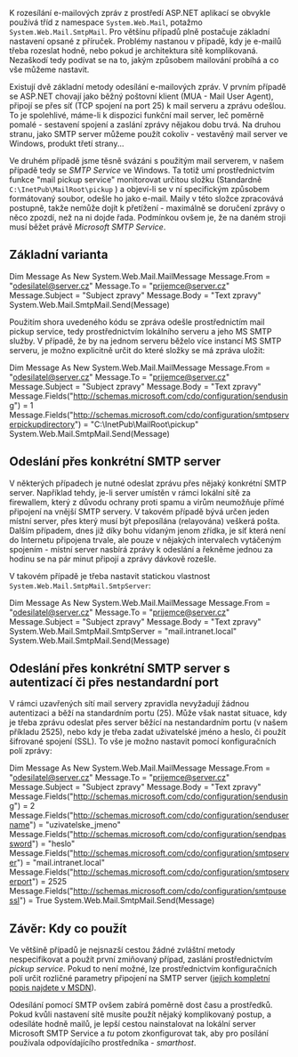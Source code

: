 <!-- dcterms:identifier = aspnetcz#3 -->
<!-- dcterms:title = Mailování z ASP.NET - výkon a specialitky -->
<!-- dcterms:abstract = Detailní pohled na zasílání mailů prostřednictvím ASP.NET stránek -->
<!-- np9:categoryId = 1 -->
<!-- x4w:category = Tipy, triky -->
<!-- np9:authorId = 1 -->
<!-- np9:authorEmail = michal.valasek@altairis.cz -->
<!-- dcterms:creator = Michal Altair Valášek -->
<!-- dcterms:created = 2005-01-03T05:01:35.627+01:00 -->
<!-- dcterms:dateAccepted = 2005-01-03T05:01:35.627+01:00 -->

K rozesílání e-mailových zpráv z prostředí ASP.NET aplikací se obvykle používá tříd z namespace `System.Web.Mail`, potažmo `System.Web.Mail.SmtpMail`. Pro většínu případů plně postačuje základní nastavení opsané z příruček. Problémy nastanou v případě, kdy je e-mailů třeba rozeslat hodně, nebo pokud je architektura sítě komplikovaná. Nezaškodí tedy podívat se na to, jakým způsobem mailování probíhá a co vše můžeme nastavit.

Existují dvě základní metody odesílání e-mailových zpráv. V prvním případě se ASP.NET chovají jako běžný poštovní klient (MUA - Mail User Agent), připojí se přes síť (TCP spojení na port 25) k mail serveru a zprávu odešlou. To je spolehlivé, máme-li k dispozici funkční mail server, leč poměrně pomalé - sestavení spojení a zaslání zprávy nějakou dobu trvá. Na druhou stranu, jako SMTP server můžeme použít cokoliv - vestavěný mail server ve Windows, produkt třetí strany...

Ve druhém případě jsme těsně svázáni s použitým mail serverem, v našem případě tedy se *SMTP Service* ve Windows. Ta totiž umí prostřednictvím funkce "mail pickup service" monitorovat určitou složku (Standardně `C:\InetPub\MailRoot\pickup` ) a objeví-li se v ní specifickým způsobem formátovaný soubor, odešle ho jako e-mail. Maily v této složce zpracovává postupně, takže nemůže dojít k přetížení - maximálně se doručení zprávy o něco zpozdí, než na ni dojde řada. Podmínkou ovšem je, že na daném stroji musí běžet právě *Microsoft SMTP Service*.

## Základní varianta

Dim Message As New System.Web.Mail.MailMessage Message.From = "odesilatel@server.cz" Message.To = "prijemce@server.cz" Message.Subject = "Subject zpravy" Message.Body = "Text zpravy" System.Web.Mail.SmtpMail.Send(Message)

Použitím shora uvedeného kódu se zpráva odešle prostřednictím mail pickup service, tedy prostřednictvím lokálního serveru a jeho MS SMTP služby. V případě, že by na jednom serveru běželo více instancí MS SMTP serveru, je možno explicitně určit do které složky se má zpráva uložit:

Dim Message As New System.Web.Mail.MailMessage Message.From = "odesilatel@server.cz" Message.To = "prijemce@server.cz" Message.Subject = "Subject zpravy" Message.Body = "Text zpravy" Message.Fields("http://schemas.microsoft.com/cdo/configuration/sendusing") = 1 Message.Fields("http://schemas.microsoft.com/cdo/configuration/smtpserverpickupdirectory") = "C:\InetPub\MailRoot\pickup" System.Web.Mail.SmtpMail.Send(Message)

## Odeslání přes konkrétní SMTP server

V některých případech je nutné odeslat zprávu přes nějaký konkrétní SMTP server. Například tehdy, je-li server umístěn v rámci lokální sítě za firewallem, který z důvodu ochrany proti spamu a virům neumožňuje přímé připojení na vnější SMTP servery. V takovém případě bývá určen jeden místní server, přes který musí být přeposílána (relayována) veškerá pošta. Dalším případem, dnes již díky bohu vídaným jenom zřídka, je síť která není do Internetu připojena trvale, ale pouze v nějakých intervalech vytáčeným spojením - místní server nasbírá zprávy k odeslání a řekněme jednou za hodinu se na pár minut připojí a zprávy dávkově rozešle.

V takovém případě je třeba nastavit statickou vlastnost `System.Web.Mail.SmtpMail.SmtpServer`:

Dim Message As New System.Web.Mail.MailMessage Message.From = "odesilatel@server.cz" Message.To = "prijemce@server.cz" Message.Subject = "Subject zpravy" Message.Body = "Text zpravy" System.Web.Mail.SmtpMail.SmtpServer = "mail.intranet.local" System.Web.Mail.SmtpMail.Send(Message)

## Odeslání přes konkrétní SMTP server s autentizací či přes nestandardní port

V rámci uzavřených sítí mail servery zpravidla nevyžadují žádnou autentizaci a běží na standardním portu (25). Může však nastat situace, kdy je třeba zprávu odeslat přes server běžící na nestandardním portu (v našem příkladu 2525), nebo kdy je třeba zadat uživatelské jméno a heslo, či použít šifrované spojení (SSL). To vše je možno nastavit pomocí konfiguračních polí zprávy:

Dim Message As New System.Web.Mail.MailMessage Message.From = "odesilatel@server.cz" Message.To = "prijemce@server.cz" Message.Subject = "Subject zpravy" Message.Body = "Text zpravy" Message.Fields("http://schemas.microsoft.com/cdo/configuration/sendusing") = 2 Message.Fields("http://schemas.microsoft.com/cdo/configuration/sendusername") = "uzivatelske_jmeno" Message.Fields("http://schemas.microsoft.com/cdo/configuration/sendpassword") = "heslo" Message.Fields("http://schemas.microsoft.com/cdo/configuration/smtpserver") = "mail.intranet.local" Message.Fields("http://schemas.microsoft.com/cdo/configuration/smtpserverport") = 2525 Message.Fields("http://schemas.microsoft.com/cdo/configuration/smtpusessl") = True System.Web.Mail.SmtpMail.Send(Message)

## Závěr: Kdy co použít

Ve většině případů je nejsnazší cestou žádné zvláštní metody nespecifikovat a použít první zmiňovaný případ, zaslání prostřednictvím *pickup service*. Pokud to není možné, lze prostřednictvím konfiguračních polí určit rozličné parametry připojení na SMTP server ([jejich kompletní popis najdete v MSDN](http://msdn.microsoft.com/library/default.asp?url=/library/en-us/e2k3/e2k3/_cdo_schema_configuration.asp)).

Odesílání pomocí SMTP ovšem zabírá poměrně dost času a prostředků. Pokud kvůli nastavení sítě musíte použít nějaký komplikovaný postup, a odesíláte hodně mailů, je lepší cestou nainstalovat na lokální server Microsoft SMTP Service a *tu* potom zkonfigurovat tak, aby pro posílání používala odpovídajícího prostředníka - *smarthost*.